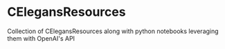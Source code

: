 # CElegansResources
Collection of CElegansResources along with python notebooks leveraging them with OpenAI's API
